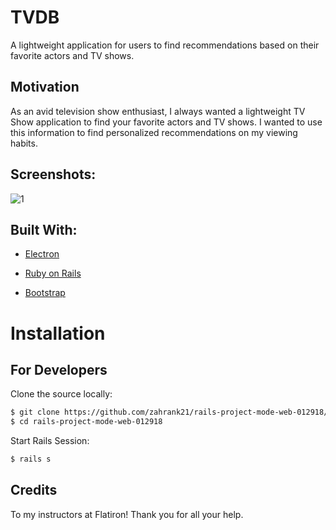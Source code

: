 # TVDB

A lightweight application for users to find recommendations based on their favorite actors and TV shows. 

## Motivation

As an avid television show enthusiast, I always wanted a lightweight TV Show application to find your favorite actors and TV shows. I wanted to use this information to find personalized recommendations on my viewing habits. 

## Screenshots:

![1](https://i.imgur.com/gmek7Hx.jpg)


## Built With:

- [Electron](https://electron.atom.io)

- [Ruby on Rails](https://rubyonrails.org/)

- [Bootstrap](https://getbootstrap.com/)


# Installation

## For Developers 
Clone the source locally:

```sh
$ git clone https://github.com/zahrank21/rails-project-mode-web-012918/
$ cd rails-project-mode-web-012918
```
Start Rails Session:

```sh
$ rails s
```
## Credits

To my instructors at Flatiron! Thank you for all your help.


